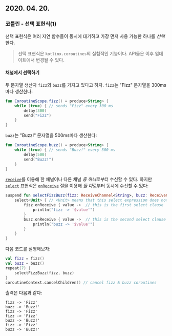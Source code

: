 ## 2020. 04. 20.

### 코틀린 - 선택 표현식(1)

선택 표현식은 여러 지연 함수들이 동시에 대기하고 가장 먼저 사용 가능한 하나를 *선택*한다.

> 선택 표현식은 `kotlinx.coroutines`의 실험적인 기능이다. API들은 이후 업데이트에서 변경될 수 있다.

#### 채널에서 선택하기

두 문자열 생산자 `fizz`와 `buzz`를 가지고 있다고 하자. `fizz`는 "Fizz" 문자열을 300ms마다 생산한다:

```kotlin
fun CoroutineScope.fizz() = produce<String> {
    while (true) { // sends "Fizz" every 300 ms
        delay(300)
        send("Fizz")
    }
}
```

`buzz`는 "Buzz!" 문자열을 500ms마다 생산한다:

```kotlin
fun CoroutineScope.buzz() = produce<String> {
    while (true) { // sends "Buzz!" every 500 ms
        delay(500)
        send("Buzz!")
    }
}
```

[`receive`][kt-coroutine-receive]를 이용해 한 채널이나 다른 채널 *중 하나*로부터 수신할 수 있다. 하지만 [`select`][kt-coroutine-select] 표현식은 [`onReceive`][kt-coroutine-on-receive] 절을 이용해 *둘 다*로부터 동시에 수신할 수 있다:

```kotlin
suspend fun selectFizzBuzz(fizz: ReceiveChannel<String>, buzz: ReceiveChannel<String>) {
    select<Unit> { // <Unit> means that this select expression does not produce any result 
        fizz.onReceive { value ->  // this is the first select clause
            println("fizz -> '$value'")
        }
        buzz.onReceive { value ->  // this is the second select clause
            println("buzz -> '$value'")
        }
    }
}
```

다음 코드를 실행해보자:

```kotlin
val fizz = fizz()
val buzz = buzz()
repeat(7) {
    selectFizzBuzz(fizz, buzz)
}
coroutineContext.cancelChildren() // cancel fizz & buzz coroutines
```

출력은 다음과 같다:

```
fizz -> 'Fizz'
buzz -> 'Buzz!'
fizz -> 'Fizz'
fizz -> 'Fizz'
buzz -> 'Buzz!'
fizz -> 'Fizz'
buzz -> 'Buzz!'
```



[kt-coroutine-receive]: https://kotlin.github.io/kotlinx.coroutines/kotlinx-coroutines-core/kotlinx.coroutines.channels/-receive-channel/receive.html
[kt-coroutine-select]: https://kotlin.github.io/kotlinx.coroutines/kotlinx-coroutines-core/kotlinx.coroutines.selects/select.html
[kt-coroutine-on-receive]: https://kotlin.github.io/kotlinx.coroutines/kotlinx-coroutines-core/kotlinx.coroutines.channels/-receive-channel/on-receive.html